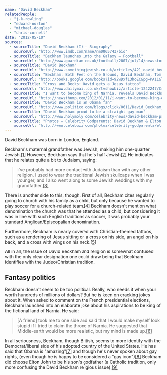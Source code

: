 ```yaml
---
name: "David Beckham"
relatedPeople:
  - "j-k-rowling"
  - "edward-norton"
  - "michael-douglas"
  - "chris-cornell"
date: "2012-05-10"
sources:
  - sourceTitle: "David Beckham (I) – Biography"
    sourceUrl: "http://www.imdb.com/name/nm0065743/bio"
  - sourceTitle: "Beckham launches into the Galaxy – Football"
    sourceUrl: "http://www.guardian.co.uk/football/2007/jul/14/newsstory.losangelesgalaxy"
  - sourceTitle: "David Beckham"
    sourceUrl: "http://www.somethingjewish.co.uk/articles/421_david_beckham.htm"
  - sourceTitle: "Beckham: Both Feet on the Ground, David Beckham, Tom Watt"
    sourceUrl: "http://books.google.com/books?id=92wDxf13hoEC&pg=PA11&lpg=PA11&dq=Both+Feet+on+the+Ground+church+beckham&hl=en#v=onepage&q&f=false"
  - sourceTitle: "Cross and Becks: David gets a Jesus tattoo"
    sourceUrl: "http://www.dailymail.co.uk/tvshowbiz/article-1242247/Cross-Becks-David-gets-Jesus-tattoo.html"
  - sourceTitle: "I want to become king of Narnia, reveals David Beckham"
    sourceUrl: "http://newsthump.com/2012/01/11/i-want-to-become-king-of-narnia-reveals-david-beckham/"
  - sourceTitle: "David Beckham is an Obama fan"
    sourceUrl: "http://www.politico.com/blogs/click/0611/David_Beckham_is_an_Obama_fan_.html"
  - sourceTitle: "David Beckham proud to be a straight gay man"
    sourceUrl: "http://www.holymoly.com/celebrity-news/david-beckham-proud-be-straight-gay-man7000"
  - sourceTitle: "Photos – Celebrity Godparents: David Beckham & Elton John – 6 -"
    sourceUrl: "http://www.celebuzz.com/photos/celebrity-godparents/elton-john-david-beckham/"
---
```


David Beckham was born in London, England.

Beckham's maternal grandfather was Jewish, making him one-quarter Jewish.<a class="source-citation" href="http://www.imdb.com/name/nm0065743/bio" title="David Beckham (I) – Biography">[1]</a> However, Beckham says that he's half Jewish<a class="source-citation" href="http://www.guardian.co.uk/football/2007/jul/14/newsstory.losangelesgalaxy" title="Beckham launches into the Galaxy – Football">[2]</a> He indicates that he relates quite a bit to Judaism, saying:

>I've probably had more contact with Judaism than with any other religion. I used to wear the traditional Jewish skullcaps when I was younger, and I also went along to some Jewish weddings with my grandfather.<a class="source-citation" href="http://www.somethingjewish.co.uk/articles/421_david_beckham.htm" title="David Beckham">[3]</a>

There is another side to this, though. First of all, Beckham cites regularly going to church with his family as a child, but only because he wanted to play soccer for a church-related team.<a class="source-citation" href="http://books.google.com/books?id=92wDxf13hoEC&pg=PA11&lpg=PA11&dq=Both+Feet+on+the+Ground+church+beckham&hl=en#v=onepage&q&f=false" title="Beckham: Both Feet on the Ground, David Beckham, Tom Watt">[4]</a> Beckham doesn't mention what denomination the church was that he attended as a child, but considering it was in line with such English traditions as soccer, it was probably your standard Anglican/Episcopalian denomination.

Furthermore, Beckham is nearly covered with Christian-themed tattoos, such as a rendering of Jesus sitting on a cross on his side, an angel on his back, and a cross with wings on his neck.<a class="source-citation" href="http://www.dailymail.co.uk/tvshowbiz/article-1242247/Cross-Becks-David-gets-Jesus-tattoo.html" title="Cross and Becks: David gets a Jesus tattoo">[5]</a>

All in all, the issue of David Beckham and religion is somewhat confused with the only clear designation one could draw being that Beckham identifies with the Judeo/Christian tradition.


## Fantasy politics

Beckham doesn't seem to be too political. Really, who needs it when your worth hundreds of millions of dollars? But he is keen on cracking jokes about it. When asked to comment on the French presidential elections, Beckham launched into an elaborate joke about his aspirations to be king of the fictional land of Narnia. He said:

>[A friend] took me to one side and said that I would make myself look stupid if I tried to claim the throne of Narnia. He suggested that Middle-earth would be more realistic, but my mind is made up.<a class="source-citation" href="http://newsthump.com/2012/01/11/i-want-to-become-king-of-narnia-reveals-david-beckham/" title="I want to become king of Narnia, reveals David Beckham">[6]</a>

In all seriousness, Beckham, though British, seems to more identify with the Democrat/liberal side of his adopted country of the United States. He has said that Obama is "amazing"<a class="source-citation" href="http://www.politico.com/blogs/click/0611/David_Beckham_is_an_Obama_fan_.html" title="David Beckham is an Obama fan">[7]</a> and though he's never spoken about gay rights, (even though he is happy to be considered a "gay icon")<a class="source-citation" href="http://www.holymoly.com/celebrity-news/david-beckham-proud-be-straight-gay-man7000" title="David Beckham proud to be a straight gay man">[8]</a> Beckham did choose Elton John to be his son's godfather (a Catholic tradition, only more confusing the David Beckham religious issue).<a class="source-citation" href="http://www.celebuzz.com/photos/celebrity-godparents/elton-john-david-beckham/" title="Photos – Celebrity Godparents: David Beckham &amp; Elton John – 6 -">[9]</a>
